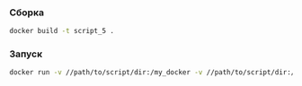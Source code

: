 ### Сборка
```bash
docker build -t script_5 .
```
### Запуск
```bash
docker run -v //path/to/script/dir:/my_docker -v //path/to/script/dir:/report -e FILE=/my_docker/main.py script_5
```

